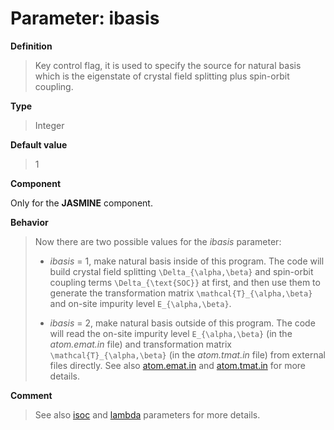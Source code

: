 # Parameter: ibasis

**Definition**

> Key control flag, it is used to specify the source for natural basis which is the eigenstate of crystal field splitting plus spin-orbit coupling.

**Type**

> Integer

**Default value**

> 1

**Component**

Only for the **JASMINE** component.

**Behavior**

> Now there are two possible values for the *ibasis* parameter:
>
> * *ibasis* = 1, make natural basis inside of this program. The code will build crystal field splitting ``\Delta_{\alpha,\beta}`` and spin-orbit coupling terms ``\Delta_{\text{SOC}}`` at first, and then use them to generate the transformation matrix ``\mathcal{T}_{\alpha,\beta}`` and on-site impurity level ``E_{\alpha,\beta}``.
>
> * *ibasis* = 2, make natural basis outside of this program. The code will read the on-site impurity level ``E_{\alpha,\beta}`` (in the *atom.emat.in* file) and transformation matrix ``\mathcal{T}_{\alpha,\beta}`` (in the *atom.tmat.in* file) from external files directly. See also [atom.emat.in](in_emat.md) and [atom.tmat.in](in_tmat.md) for more details.

**Comment**

> See also [isoc](p_isoc.md) and [lambda](p_lambda.md) parameters for more details.